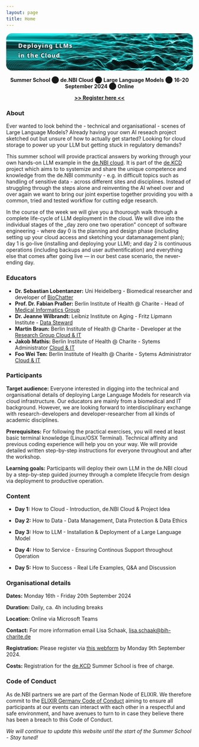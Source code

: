 ```yaml
---
layout: page
title: Home
---
```

<img width="1239" alt=" 'Deploying LLMs in the Cloud' written over an image of computergenerated waves " src="images/3d-abstract-particl.title.png">

<p align="center">
 <b>Summer School</b> ⬤ <b> de.NBI Cloud</b> ⬤ <b> Large Language Models</b> ⬤ <b> 16-20 September 2024</b> ⬤ <b> Online</b> 
</p>
<p align="center">
  <b><a href="https://terminplaner6.dfn.de/b/8b6fa4ec4fbfa0274dec31ad9635ed3e-804773">>> Register here <<</a></b>
</p>

### About

Ever wanted to look behind the - technical and organisational - scenes of Large Language Models? Already having your own AI reseach project sketched out but unsure of how to actually get started? Looking for cloud storage to power up your LLM but getting stuck in regulatory demands?

This summer school will provide practical answers by working through your own hands-on LLM example in the [de.NBI cloud](https://www.denbi.de/cloud). It is part of the [de.KCD](https://datenkompetenz.cloud/) project which aims to to systemize and share the unique competence and knowledge from the de.NBI community - e.g. in difficult topics such as handling of sensitive data - across different sites and disciplines. Instead of struggling through the steps alone and reinventing the AI wheel over and over again we want to bring our joint expertise together providing you with a common, tried and tested workflow for cutting edge research.

In the course of the week we will give you a thourough walk through a complete life-cycle of LLM deployment in the cloud.  We will dive into the individual stages of the „day zero one two operation" concept of software engineering - where day 0 is the planning and design phase (including setting up your cloud access and sketching your datamanagement plan); day 1 is go-live (installing and deploying your LLM); and day 2 is continuous operations (including backups and user authentification) and everything else that comes after going live — in our best case scenario, the never-ending day. 


### Educators

- **Dr. Sebastian Lobentanzer:** Uni Heidelberg - Biomedical researcher and developer of [BioChatter](https://biochatter.org/)
- **Prof. Dr. Fabian Praßer:** Berlin Institute of Health @ Charite - Head of [Medical Informatics Group](https://www.bihealth.org/en/research/research-group/prasser-lab-medical-informatics)
- **Dr. Jeanne Wilbrandt:** Leibniz Institute on Aging - Fritz Lipmann Institute -  [Data Steward](https://www.leibniz-fli.de/research/good-scientific-practice/data-steward-at-fli)
- **Martin Braun:** Berlin Institute of Health @ Charite - Developer at the [Research Group Cloud & IT](https://www.hidih.org/research/health-data)
- **Jakob Mathis:** Berlin Institute of Health @ Charite - Sytems Administrator [Cloud & IT](https://www.hidih.org/research/health-data)
- **Foo Wei Ten:** Berlin Institute of Health @ Charite - Sytems Administrator [Cloud & IT](https://www.hidih.org/research/health-data)


### Participants

**Target audience:** Everyone interested in digging into the technical and organisational details of deploying Large Language Models for research via cloud infrastructure. Our educators are mainly from a biomedical and IT background. However, we are looking forward to interdisciplinary exchange with research-developers and developer-researcher from all kinds of academic disciplines.

**Prerequisites:**  For following the practical exercises, you will need at least basic terminal knowledge (Linux/OSX Terminal). Technical affinity and previous coding experience will help you on your way. We will provide detailed written step-by-step instructions for everyone throughout and after the workshop. 

**Learning goals:** Participants will deploy their own LLM in the de.NBI cloud by a step-by-step guided journey through a complete lifecycle from design via deployment to productive operation.

### Content

- **Day 1:** How to Cloud - Introduction, de.NBI Cloud & Project Idea  
    
- **Day 2:**  How to Data - Data Management, Data Protection & Data Ethics  
  
- **Day 3:** How to LLM - Installation & Deployment of a Large Language Model 
    
- **Day 4:** How to Service  - Ensuring Continous Support throughout Operation  
  
- **Day 5:** How to Success -  Real Life Examples, Q&A and Discussion  

  
### Organisational details

**Dates:** Monday 16th - Friday 20th September 2024 

**Duration:** Daily, ca. 4h including breaks

**Location:** Online via Microsoft Teams

**Contact:** For more information email Lisa Schaak, [lisa.schaak@bih-charite.de](mailto:lisa.schaak@bih-charite.de)

**Registration:** Please register via [this webform](https://terminplaner6.dfn.de/b/8b6fa4ec4fbfa0274dec31ad9635ed3e-804773) by Monday 9th September 2024.

**Costs:** Registration for the [de.KCD](https://datenkompetenz.cloud/) Summer School is free of charge. 

### Code of Conduct
As de.NBI partners we are part of the German Node of ELIXIR. We therefore commit to the [ELIXIR Germany Code of Conduct](https://www.denbi.de/code-of-conduct) aiming to ensure all participants at our events can interact with each other in a respectful and safe environment, and have avenues to turn to in case they believe there has been a breach to this Code of Conduct.

*We will continue to update this website until the start of the Summer School - Stay tuned!*